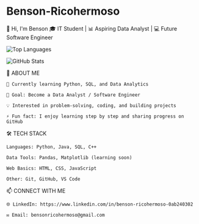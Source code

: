 
# Benson-Ricohermoso
👋 Hi, I'm Benson  🎓 IT Student | 📊 Aspiring Data Analyst | 💻 Future Software Engineer

![Top Languages](https://github-readme-stats.vercel.app/api/top-langs/?username=benson416-zxcy&layout=compact&theme=tokyonight)

![GitHub Stats](https://github-readme-stats.vercel.app/api?username=benson416-zxcy&show_icons=true&theme=tokyonight)


🚀 ABOUT ME

    🌱 Currently learning Python, SQL, and Data Analytics
    
    🎯 Goal: Become a Data Analyst / Software Engineer
    
    💡 Interested in problem-solving, coding, and building projects
    
    ⚡ Fun fact: I enjoy learning step by step and sharing progress on GitHub


🛠️ TECH STACK

    Languages: Python, Java, SQL, C++
    
    Data Tools: Pandas, Matplotlib (learning soon)
    
    Web Basics: HTML, CSS, JavaScript
    
    Other: Git, GitHub, VS Code




📫 CONNECT WITH ME

    🌐 LinkedIn: https://www.linkedin.com/in/benson-ricohermoso-0ab240302
    
    ✉️ Email: bensonricohermoso@gmail.com

